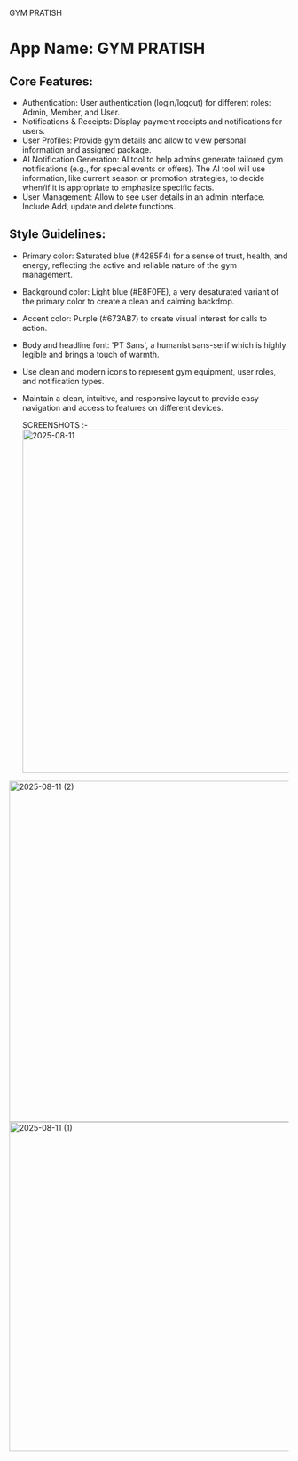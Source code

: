 GYM PRATISH
# **App Name**: GYM PRATISH

## Core Features:

- Authentication: User authentication (login/logout) for different roles: Admin, Member, and User.
- Notifications & Receipts: Display payment receipts and notifications for users.
- User Profiles: Provide gym details and allow to view personal information and assigned package.
- AI Notification Generation: AI tool to help admins generate tailored gym notifications (e.g., for special events or offers). The AI tool will use information, like current season or promotion strategies, to decide when/if it is appropriate to emphasize specific facts.
- User Management: Allow to see user details in an admin interface. Include Add, update and delete functions.

## Style Guidelines:

- Primary color: Saturated blue (#4285F4) for a sense of trust, health, and energy, reflecting the active and reliable nature of the gym management.
- Background color: Light blue (#E8F0FE), a very desaturated variant of the primary color to create a clean and calming backdrop.
- Accent color: Purple (#673AB7) to create visual interest for calls to action.
- Body and headline font: 'PT Sans', a humanist sans-serif which is highly legible and brings a touch of warmth.
- Use clean and modern icons to represent gym equipment, user roles, and notification types.
- Maintain a clean, intuitive, and responsive layout to provide easy navigation and access to features on different devices.

  SCREENSHOTS :-
  <img width="816" height="619" alt="2025-08-11" src="https://github.com/user-attachments/assets/9c6d2b01-3600-4e3e-9eed-bdb0c35f9924" />
<img width="1120" height="615" alt="2025-08-11 (2)" src="https://github.com/user-attachments/assets/b4424301-f221-49a2-9336-4c0df5ceb2f9" />
<img width="1114" height="594" alt="2025-08-11 (1)" src="https://github.com/user-attachments/assets/d11c6bc7-ad21-4289-83ae-e2ae8c66569f" />
